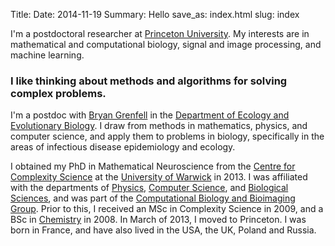 Title:
Date: 2014-11-19
Summary: Hello
save_as: index.html
slug: index


I'm a postdoctoral researcher at [Princeton University](http://www.princeton.edu). My interests are in mathematical and computational biology, signal and image processing, and machine learning.

### I like thinking about methods and algorithms for solving complex problems.

I'm a postdoc with [Bryan Grenfell](http://scholar.princeton.edu/grenfellgroup/people) in the [Department of Ecology and Evolutionary Biology](http://www.princeton.edu/eeb). I draw from methods in mathematics, physics, and computer science, and apply them to problems in biology, specifically in the areas of infectious disease epidemiology and ecology.

I obtained my PhD in Mathematical Neuroscience from the [Centre for Complexity Science](http://go.warwick.ac.uk/complexity) at the [University of Warwick](http://warwick.ac.uk) in 2013. I was affiliated with the departments of [Physics](http://go.warwick.ac.uk/physics), [Computer Science](http://go.warwick.ac.uk/dcs), and [Biological Sciences](http://go.warwick.ac.uk/lifesci), and was part of the [Computational Biology and Bioimaging Group](http://go.warwick.ac.uk/combi). Prior to this, I received an MSc in Complexity Science in 2009, and a BSc in [Chemistry](http://go.warwick.ac.uk/chemistry) in 2008. In March of 2013, I moved to Princeton. I was born in France, and have also lived in the USA, the UK, Poland and Russia.